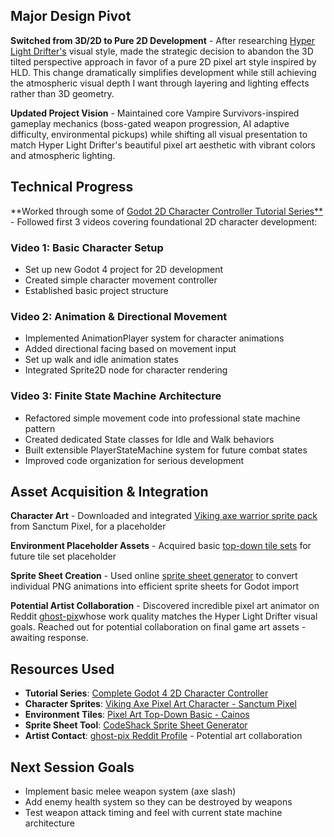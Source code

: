 ## Major Design Pivot

**Switched from 3D/2D to Pure 2D Development** - After researching [Hyper Light Drifter's](https://store.steampowered.com/app/257850/Hyper_Light_Drifter/) visual style, made the strategic decision to abandon the 3D tilted perspective approach in favor of a pure 2D pixel art style inspired by HLD. This change dramatically simplifies development while still achieving the atmospheric visual depth I want through layering and lighting effects rather than 3D geometry.

**Updated Project Vision** - Maintained core Vampire Survivors-inspired gameplay mechanics (boss-gated weapon progression, AI adaptive difficulty, environmental pickups) while shifting all visual presentation to match Hyper Light Drifter's beautiful pixel art aesthetic with vibrant colors and atmospheric lighting.

## Technical Progress

**Worked through some of [Godot 2D Character Controller Tutorial Series**](https://youtube.com/playlist?list=PLfcCiyd_V9GH8M9xd_QKlyU8jryGcy3Xa&si=m6AtfLh0F56pboS-) - Followed first 3 videos covering foundational 2D character development:

### Video 1: Basic Character Setup

- Set up new Godot 4 project for 2D development
- Created simple character movement controller
- Established basic project structure

### Video 2: Animation & Directional Movement

- Implemented AnimationPlayer system for character animations
- Added directional facing based on movement input
- Set up walk and idle animation states
- Integrated Sprite2D node for character rendering

### Video 3: Finite State Machine Architecture

- Refactored simple movement code into professional state machine pattern
- Created dedicated State classes for Idle and Walk behaviors
- Built extensible PlayerStateMachine system for future combat states
- Improved code organization for serious development

## Asset Acquisition & Integration

**Character Art** - Downloaded and integrated [Viking axe warrior sprite pack](https://sanctumpixel.itch.io/viking-axe-pixel-art-character) from Sanctum Pixel, for a placeholder

**Environment Placeholder Assets** - Acquired basic [top-down tile sets](https://cainos.itch.io/pixel-art-top-down-basic) for future tile set placeholder

**Sprite Sheet Creation** - Used online [sprite sheet generator](https://codeshack.io/images-sprite-sheet-generator/) to convert individual PNG animations into efficient sprite sheets for Godot import

**Potential Artist Collaboration** - Discovered incredible pixel art animator on Reddit [ghost-pix](https://www.reddit.com/user/ghost-pix/submitted/)whose work quality matches the Hyper Light Drifter visual goals. Reached out for potential collaboration on final game art assets - awaiting response.

## Resources Used

- **Tutorial Series**: [Complete Godot 4 2D Character Controller](https://youtube.com/playlist?list=PLfcCiyd_V9GH8M9xd_QKlyU8jryGcy3Xa&si=m6AtfLh0F56pboS-)
- **Character Sprites**: [Viking Axe Pixel Art Character - Sanctum Pixel](https://sanctumpixel.itch.io/viking-axe-pixel-art-character)
- **Environment Tiles**: [Pixel Art Top-Down Basic - Cainos](https://cainos.itch.io/pixel-art-top-down-basic)
- **Sprite Sheet Tool**: [CodeShack Sprite Sheet Generator](https://codeshack.io/images-sprite-sheet-generator/)
- **Artist Contact**: [ghost-pix Reddit Profile](https://www.reddit.com/user/ghost-pix/submitted/) - Potential art collaboration

## Next Session Goals

- Implement basic melee weapon system (axe slash)
- Add enemy health system so they can be destroyed by weapons
- Test weapon attack timing and feel with current state machine architecture
